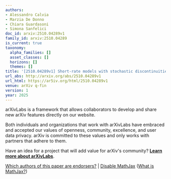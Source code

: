```yaml
---
authors:
- Alessandro Calvia
- Marzia De Donno
- Chiara Guardasoni
- Simona Sanfelici
doc_id: arxiv:2510.04289v1
family_id: arxiv:2510.04289
is_current: true
taxonomy:
  alpha_families: []
  asset_classes: []
  horizons: []
  themes: []
title: '[2510.04289v1] Short-rate models with stochastic discontinuities: a PDE approach'
url_abs: http://arxiv.org/abs/2510.04289v1
url_html: https://ar5iv.org/html/2510.04289v1
venue: arXiv q-fin
version: 1
year: 2025
---
```



arXivLabs is a framework that allows collaborators to develop and share new arXiv features directly on our website.

Both individuals and organizations that work with arXivLabs have embraced and accepted our values of openness, community, excellence, and user data privacy. arXiv is committed to these values and only works with partners that adhere to them.

Have an idea for a project that will add value for arXiv's community? [**Learn more about arXivLabs**](https://info.arxiv.org/labs/index.html).

[Which authors of this paper are endorsers?](/auth/show-endorsers/2510.04289) |
[Disable MathJax](javascript:setMathjaxCookie()) ([What is MathJax?](https://info.arxiv.org/help/mathjax.html))